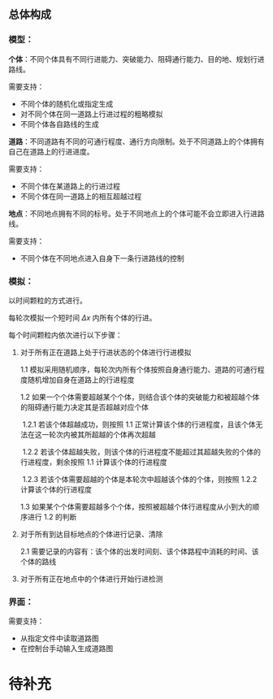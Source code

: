 ## 总体构成

### 模型：

**个体**：不同个体具有不同行进能力、突破能力、阻碍通行能力、目的地、规划行进路线。

需要支持：

- 不同个体的随机化或指定生成
- 对不同个体在同一道路上行进过程的粗略模拟
- 不同个体各自路线的生成



**道路**：不同道路有不同的可通行程度、通行方向限制。处于不同道路上的个体拥有自己在道路上的行进进度。

需要支持：

- 不同个体在某道路上的行进过程
- 不同个体在同一道路上的相互超越过程



**地点**：不同地点拥有不同的标号。处于不同地点上的个体可能不会立即进入行进路线。

需要支持：

- 不同个体在不同地点进入自身下一条行进路线的控制

    

### 模拟：

以时间颗粒的方式进行。

每轮次模拟一个短时间 $\Delta x$ 内所有个体的行进。

每个时间颗粒内依次进行以下步骤：

1. 对于所有正在道路上处于行进状态的个体进行行进模拟

    1.1 模拟采用随机顺序，每轮次内所有个体按照自身通行能力、道路的可通行程度随机增加自身在道路上的行进程度

    1.2 如果一个个体需要超越某个个体，则结合该个体的突破能力和被超越个体的阻碍通行能力决定其是否超越对应个体

    ​	1.2.1 若该个体超越成功，则按照 1.1 正常计算该个体的行进程度，且该个体无法在这一轮次内被其所超越的个体再次超越

    ​	1.2.2 若该个体超越失败，则该个体的行进程度不能超过其超越失败的个体的行进程度，剩余按照 1.1 计算该个体的行进程度

    ​	1.2.3 若该个体需要超越的个体是本轮次中超越该个体的个体，则按照 1.2.2 计算该个体的行进程度

    1.3 如果某个个体需要超越多个个体，按照被超越个体行进程度从小到大的顺序进行 1.2 的判断

2. 对于所有到达目标地点的个体进行记录、清除

    2.1 需要记录的内容有：该个体的出发时间刻、该个体路程中消耗的时间、该个体的路线

3. 对于所有正在地点中的个体进行开始行进检测



### 界面：

需要支持：

- 从指定文件中读取道路图
- 在控制台手动输入生成道路图





# 待补充

